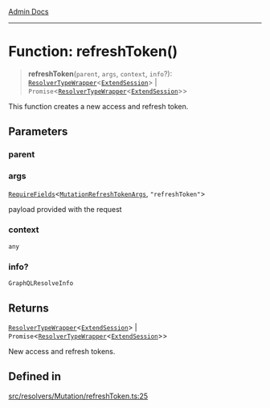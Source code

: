 [Admin Docs](/)

***

# Function: refreshToken()

> **refreshToken**(`parent`, `args`, `context`, `info`?): [`ResolverTypeWrapper`](../../../../types/generatedGraphQLTypes/type-aliases/ResolverTypeWrapper.md)\<[`ExtendSession`](../../../../types/generatedGraphQLTypes/type-aliases/ExtendSession.md)\> \| `Promise`\<[`ResolverTypeWrapper`](../../../../types/generatedGraphQLTypes/type-aliases/ResolverTypeWrapper.md)\<[`ExtendSession`](../../../../types/generatedGraphQLTypes/type-aliases/ExtendSession.md)\>\>

This function creates a new access and refresh token.

## Parameters

### parent

### args

[`RequireFields`](../../../../types/generatedGraphQLTypes/type-aliases/RequireFields.md)\<[`MutationRefreshTokenArgs`](../../../../types/generatedGraphQLTypes/type-aliases/MutationRefreshTokenArgs.md), `"refreshToken"`\>

payload provided with the request

### context

`any`

### info?

`GraphQLResolveInfo`

## Returns

[`ResolverTypeWrapper`](../../../../types/generatedGraphQLTypes/type-aliases/ResolverTypeWrapper.md)\<[`ExtendSession`](../../../../types/generatedGraphQLTypes/type-aliases/ExtendSession.md)\> \| `Promise`\<[`ResolverTypeWrapper`](../../../../types/generatedGraphQLTypes/type-aliases/ResolverTypeWrapper.md)\<[`ExtendSession`](../../../../types/generatedGraphQLTypes/type-aliases/ExtendSession.md)\>\>

New access and refresh tokens.

## Defined in

[src/resolvers/Mutation/refreshToken.ts:25](https://github.com/Suyash878/talawa-api/blob/cfd688207611ba245c99edd8dbaccb2cdbf6a043/src/resolvers/Mutation/refreshToken.ts#L25)

